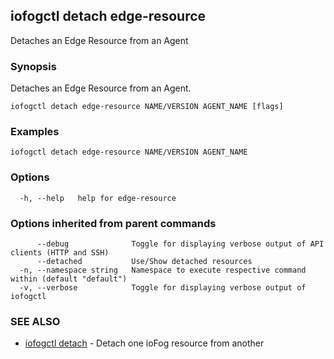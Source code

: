 ## iofogctl detach edge-resource

Detaches an Edge Resource from an Agent

### Synopsis

Detaches an Edge Resource from an Agent.

```
iofogctl detach edge-resource NAME/VERSION AGENT_NAME [flags]
```

### Examples

```
iofogctl detach edge-resource NAME/VERSION AGENT_NAME
```

### Options

```
  -h, --help   help for edge-resource
```

### Options inherited from parent commands

```
      --debug              Toggle for displaying verbose output of API clients (HTTP and SSH)
      --detached           Use/Show detached resources
  -n, --namespace string   Namespace to execute respective command within (default "default")
  -v, --verbose            Toggle for displaying verbose output of iofogctl
```

### SEE ALSO

* [iofogctl detach](iofogctl_detach.md)	 - Detach one ioFog resource from another


